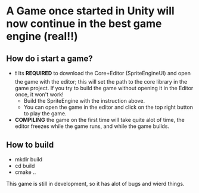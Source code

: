 # A Game once started in Unity will now continue in the best game engine (real!!)

## How do i start a game? 
- ❗ Its **REQUIRED** to download the Core+Editor (SpriteEngineUI) and open the game with the editor; this will set the path to the core library in the game project. If you try to build the game without opening it in the Editor once, it won't work! 
  - Build the SpriteEngine with the instruction above. 
  - You can open the game in the editor and click on the top right button to play the game. 
- **COMPILING** the game on the first time will take quite alot of time, the editor freezes while the game runs, and while the game builds. 

## How to build 
- mkdir build
- cd build
- cmake ..

This game is still in development, so it has alot of bugs and wierd things. 